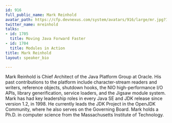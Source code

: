 ```yaml
---
id: 916
full_public_name: Mark Reinhold
avatar_path: https://cfp.devnexus.com/system/avatars/916/large/mr.jpg?1507762886
twitter_name: mreinhold
talks:
- id: 1705
  title: Moving Java Forward Faster
- id: 1704
  title: Modules in Action
title: Mark Reinhold
layout: speaker_bio

---
```

Mark Reinhold is Chief Architect of the Java Platform Group at Oracle.  His past contributions to the platform include character-stream readers and writers, reference objects, shutdown hooks, the NIO high-performance I/O APIs, library generification, service loaders, and the Jigsaw module system.  Mark has had key leadership roles in every Java SE and JDK release since version 1.2, in 1998.  He currently leads the JDK Project in the OpenJDK Community, where he also serves on the Governing Board.  Mark holds a Ph.D. in computer science from the Massachusetts Institute of Technology.
